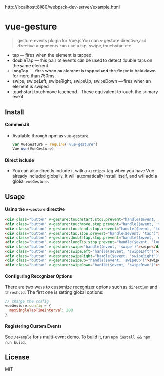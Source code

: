 http://localhost:8080/webpack-dev-server/example.html

# vue-gesture

> gesture events plugin for Vue.js.You can v-gesture directive,and directive auguments can use a tap, swipe, touchstart etc.
- tap — fires when the element is tapped.
- doubleTap — this pair of events can be used to detect double taps on the same element
- longTap — fires when an element is tapped and the finger is held down for more than 750ms.
- swipe, swipeLeft, swipeRight, swipeUp, swipeDown — fires when an element is swiped 
- touchstart touchmove touchend - These equivalent to touch the primary event


## Install

#### CommonJS

- Available through npm as `vue-gesture`.

  ``` js
  var VueGesture = require('vue-gesture')
  Vue.use(VueGesture)
  ```

#### Direct include

- You can also directly include it with a `<script>` tag when you have Vue already included globally. It will automatically install itself, and will add a global `vueGesture`.

## Usage

#### Using the `v-gesture` directive

``` html
<div class="button" v-gesture:touchstart.stop.prevent="handle($event, 'touchstart')">touchstart</div>
<div class="button" v-gesture:touchmove.stop.prevent="handle($event, 'touchmove')">touchmove</div>
<div class="button" v-gesture:touchend.stop.prevent="handle($event, 'touchend')">touchend</div>
<div class="button" v-gesture:tap.stop.prevent="handle($event, 'tap')">tap</div>
<div class="button" v-gesture:doubletap.stop.prevent="handle($event, 'doubleTap')">doubleTap</div>
<div class="button" v-gesture:longTap.stop.prevent="handle($event, 'longTap')">longTap</div>
<div class="button" v-gesture:swipe="handle($event, 'swipe')">swipe</div>
<div class="button" v-gesture:swipeLeft="handle($event, 'swipeLeft')">swipeLeft</div>
<div class="button" v-gesture:swipeRight="handle($event, 'swipeRight')">swipeRight</div>
<div class="button" v-gesture:swipeUp="handle($event, 'swipeUp')">swipeUp</div>
<div class="button" v-gesture:swipeDown="handle($event, 'swipeDown')">swipeDown</div>
```

#### Configuring Recognizer Options

There are two ways to customize recognizer options such as `direction` and `threshold`. The first one is setting global options:

``` js
// change the config
vueGesture.config = {
  maxSingleTapTimeInterval: 200
}
```
#### Registering Custom Events

See `/example` for a multi-event demo. To build it, run `npm install && npm run build`.

## License

MIT

